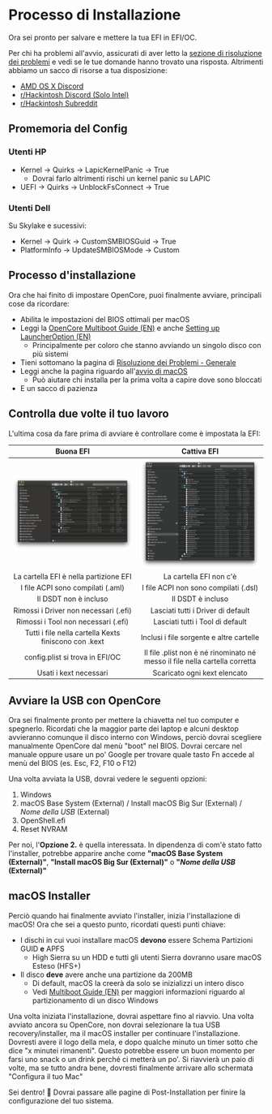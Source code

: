 # Processo di Installazione

Ora sei pronto per salvare e mettere la tua EFI in EFI/OC.

Per chi ha problemi all'avvio, assicurati di aver letto la [sezione di risoluzione dei problemi](/troubleshooting/) e vedi se le tue domande hanno trovato una risposta. Altrimenti abbiamo un sacco di risorse a tua disposizione:

* [AMD OS X Discord](https://discord.com/invite/EfCYAJW)
* [r/Hackintosh Discord (Solo Intel)](https://discord.gg/2QYd7ZT)
* [r/Hackintosh Subreddit](https://www.reddit.com/r/hackintosh/)

## Promemoria del Config

### Utenti HP

* Kernel -> Quirks -> LapicKernelPanic -> True
  * Dovrai farlo altrimenti rischi un kernel panic su LAPIC
* UEFI -> Quirks -> UnblockFsConnect -> True

### Utenti Dell

Su Skylake e sucessivi:

* Kernel -> Quirk -> CustomSMBIOSGuid -> True
* PlatformInfo -> UpdateSMBIOSMode -> Custom

## Processo d'installazione

Ora che hai finito di impostare OpenCore, puoi finalmente avviare, principali cose da ricordare:

* Abilita le impostazioni del BIOS ottimali per macOS
* Leggi la [OpenCore Multiboot Guide (EN)](/OpenCore-Multiboot/) e anche [Setting up LauncherOption (EN)](/OpenCore-Post-Install/multiboot/bootstrap)
  * Principalmente per coloro che stanno avviando un singolo disco con più sistemi
* Tieni sottomano la pagina di [Risoluzione dei Problemi - Generale](/troubleshooting/)
* Leggi anche la pagina riguardo all'[avvio di macOS](/troubleshooting/boot.md)
  * Può aiutare chi installa per la prima volta a capire dove sono bloccati
* E un sacco di pazienza

## Controlla due volte il tuo lavoro

L'ultima cosa da fare prima di avviare è controllare come è impostata la EFI:

Buona EFI          |  Cattiva EFI
:-------------------------:|:-------------------------:
![](./images/installation/install-md/good-efi.png)  |  ![](./images/installation/install-md/bad-efi.png)
La cartella EFI è nella partizione EFI | La cartella EFI non c'è
I file ACPI sono compilati (.aml) | I file ACPI non sono compilati (.dsl)
Il DSDT non è incluso | Il DSDT è incluso
Rimossi i Driver non necessari (.efi) | Lasciati tutti i Driver di default
Rimossi i Tool non necessari (.efi) | Lasciati tutti i Tool di default
Tutti i file nella cartella Kexts finiscono con .kext | Inclusi i file sorgente e altre cartelle
config.plist si trova in EFI/OC | Il file .plist non è né rinominato né messo il file nella cartella corretta
Usati i kext necessari | Scaricato ogni kext elencato

## Avviare la USB con OpenCore

Ora sei finalmente pronto per mettere la chiavetta nel tuo computer e spegnerlo. Ricordati che la maggior parte dei laptop e alcuni desktop avvieranno comunque il disco interno con Windows, perciò dovrai scegliere manualmente OpenCore dal menù "boot" nel BIOS. Dovrai cercare nel manuale oppure usare un po' Google per trovare quale tasto Fn accede al menù del BIOS (es. Esc, F2, F10 o F12)

Una volta avviata la USB, dovrai vedere le seguenti opzioni:

1. Windows
2. macOS Base System (External) / Install macOS Big Sur (External) / *Nome della USB* (External)
3. OpenShell.efi
4. Reset NVRAM

Per noi, l'**Opzione 2.** è quella interessata. In dipendenza di com'è stato fatto l'installer, potrebbe apparire anche come **"macOS Base System (External)"**, **"Install macOS Big Sur (External)"** o **"*Nome della USB* (External)"**

## macOS Installer

Perciò quando hai finalmente avviato l'installer, inizia l'installazione di macOS! Ora che sei a questo punto, ricordati questi punti chiave:

* I dischi in cui vuoi installare macOS **devono** essere Schema Partizioni GUID **e** APFS
  * High Sierra su un HDD e tutti gli utenti Sierra dovranno usare macOS Esteso (HFS+)
* Il disco **deve** avere anche una partizione da 200MB
  * Di default, macOS la creerà da solo se inizializzi un intero disco
  * Vedi [Multiboot Guide (EN)](/OpenCore-Multiboot/) per maggiori informazioni riguardo al partizionamento di un disco Windows

Una volta iniziata l'installazione, dovrai aspettare fino al riavvio. Una volta avviato ancora su OpenCore, non dovrai selezionare la tua USB recovery/installer, ma il macOS installer per continuare l'installazione. Dovresti avere il logo della mela, e dopo qualche minuto un timer sotto che dice "x minutei rimanenti". Questo potrebbe essere un buon momento per farsi uno snack o un drink perché ci metterà un po'. Si riavvierà un paio di volte, ma se tutto andra bene, dovresti finalmente arrivare allo schermata "Configura il tuo Mac"

Sei dentro! 🎉
Dovrai passare alle pagine di Post-Installation per finire la configurazione del tuo sistema.
